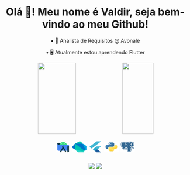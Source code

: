 <h1 align="center">Olá 👋! Meu nome é Valdir, seja bem-vindo ao meu Github!</h1>

<p align="center">• 🔭 Analista de Requisitos @ Avonale</p>
<p align="center">• 🖥️ Atualmente estou aprendendo Flutter</p>


<div align="center">
   <img width="45.5%" height="195px" src="https://github-readme-stats.vercel.app/api?username=vsmjr&show_icons=true&theme=synthwave">
   <img width="41%" height="195px" src="https://github-readme-stats.vercel.app/api/top-langs/?username=vsmjr&hide_progress=true&theme=synthwave">
</div>

<div style="display: inline_block" align="center"><br>
  <img align="center" alt="android" height="30" width="40" src="https://raw.githubusercontent.com/devicons/devicon/master/icons/androidstudio/androidstudio-original.svg">
  <img align="center" alt="dart" height="30" width="40" src="https://raw.githubusercontent.com/devicons/devicon/master/icons/dart/dart-original.svg">
  <img align="center" alt="flutter" height="30" width="40" src="https://raw.githubusercontent.com/devicons/devicon/master/icons/flutter/flutter-original.svg">
  <img align="center" alt="python" height="30" width="40" src="https://raw.githubusercontent.com/devicons/devicon/master/icons/python/python-original.svg">
  <img align="center" alt="psql" height="30" width="40" src="https://raw.githubusercontent.com/devicons/devicon/master/icons/postgresql/postgresql-plain.svg">
</div>

##
 
<div align="center" class="mb2">
  <a href = "mailto:valdir.junior@dcomp.ufs.br"><img src="https://img.shields.io/badge/-Gmail-%23333?style=for-the-badge&logo=gmail&logoColor=white" target="_blank"></a>
  <a href="https://www.linkedin.com/in/valdirjr/" target="_blank"><img src="https://img.shields.io/badge/-LinkedIn-%230077B5?style=for-the-badge&logo=linkedin&logoColor=white" target="_blank"></a>
</div>
